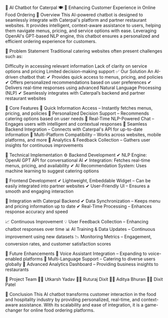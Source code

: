 🤖 AI Chatbot for Caterpal 🍽️
🚀 Enhancing Customer Experience in Online Food Ordering
📌 Overview
This AI-powered chatbot is designed to seamlessly integrate with Caterpal's platform and partner restaurant websites. It provides intelligent, context-aware assistance to users, helping them navigate menus, pricing, and service options with ease. Leveraging OpenAI's GPT-based NLP engine, this chatbot ensures a personalized and efficient ordering experience for customers.

📢 Problem Statement
Traditional catering websites often present challenges such as:

Difficulty in accessing relevant information
Lack of clarity on service options and pricing
Limited decision-making support
✅ Our Solution
An AI-driven chatbot that:
✔ Provides quick access to menus, pricing, and policies
✔ Offers personalized recommendations based on user preferences
✔ Delivers real-time responses using advanced Natural Language Processing (NLP)
✔ Seamlessly integrates with Caterpal’s backend and partner restaurant websites

🌟 Core Features
🔹 Quick Information Access – Instantly fetches menus, pricing, and policies
🔹 Personalized Decision Support – Recommends catering options based on user needs
🔹 Real-Time NLP-Powered Chat – Engages users with intelligent and contextual responses
🔹 Seamless Backend Integration – Connects with Caterpal's API for up-to-date information
🔹 Multi-Platform Compatibility – Works across websites, mobile platforms, and more
🔹 Analytics & Feedback Collection – Gathers user insights for continuous improvements

🔧 Technical Implementation
⚙ Backend Development
✔ NLP Engine: OpenAI GPT API for conversational AI
✔ Integration: Fetches real-time menus, pricing, and availability
✔ AI Recommendation System: Uses machine learning to suggest catering options

🎨 Frontend Development
✔ Lightweight, Embeddable Widget – Can be easily integrated into partner websites
✔ User-Friendly UI – Ensures a smooth and engaging interaction

🔗 Integration with Caterpal Backend
✔ Data Synchronization – Keeps menu and pricing information up to date
✔ Real-Time Processing – Enhances response accuracy and speed

📈 Continuous Improvement
💡 User Feedback Collection – Enhancing chatbot responses over time
📊 AI Training & Data Updates – Continuous improvement using new datasets
📉 Monitoring Metrics – Engagement, conversion rates, and customer satisfaction scores

🚀 Future Enhancements
🔹 Voice Assistant Integration – Expanding to voice-enabled platforms
🔹 Multi-Language Support – Catering to diverse users globally
🔹 Advanced Analytics Dashboard – Providing business insights to restaurants

📌 Project Team
👨‍💻 Utkarsh Yadav
👨‍💻 Ruturaj Dixit
👨‍💻 Aditya Bhuran
👨‍💻 Dixit Patel

🎯 Conclusion
This AI chatbot transforms customer interaction in the food and hospitality industry by providing personalized, real-time, and context-aware assistance. With its scalability and ease of integration, it is a game-changer for online food ordering platforms.
